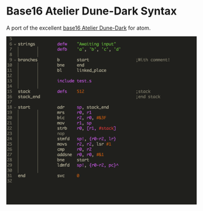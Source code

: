 # Base16 Atelier Dune-Dark Syntax

A port of the excellent [base16 Atelier Dune-Dark](http://atelierbram.github.io/syntax-highlighting/atelier-schemes/#dune) for atom.

![Screenshot](screenshot.png)
